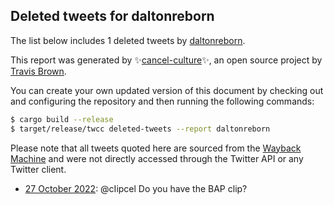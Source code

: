 ## Deleted tweets for daltonreborn

The list below includes 1 deleted tweets by
[daltonreborn](https://twitter.com/daltonreborn).



This report was generated by ✨[cancel-culture](https://github.com/travisbrown/cancel-culture)✨,
an open source project by [Travis Brown](https://twitter.com/travisbrown).

You can create your own updated version of this document by checking out and configuring the
repository and then running the following commands:

```bash
$ cargo build --release
$ target/release/twcc deleted-tweets --report daltonreborn
```

Please note that all tweets quoted here are sourced from the
[Wayback Machine](https://web.archive.org) and were not directly accessed through the Twitter API or
any Twitter client.

* [27 October 2022](https://web.archive.org/web/20221027153543/https://twitter.com/DaltonReborn/status/1585656497182326784): @cIipcel Do you have the BAP clip? <!--1585656497182326784-->
